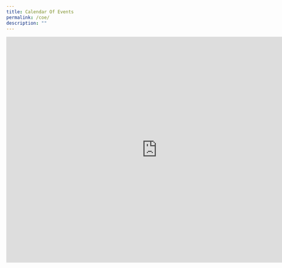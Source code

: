 ```yaml
---
title: Calendar Of Events
permalink: /coe/
description: ""
---
```

<iframe src="https://calendar.google.com/calendar/embed?src=moe.edu.sg_0jql6la1p31pklppo3f6dmv2lk%40group.calendar.google.com&amp;ctz=Asia%2FSingapore" style="border: 0" width="800" height="600" frameborder="0" scrolling="no"></iframe>